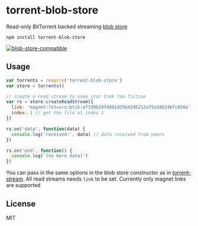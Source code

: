 # torrent-blob-store

Read-only BitTorrent backed streaming [blob store](https://github.com/maxogden/abstract-blob-store)

```
npm install torrent-blob-store
```

[![blob-store-compatible](https://raw.githubusercontent.com/maxogden/abstract-blob-store/master/badge.png)](https://github.com/maxogden/abstract-blob-store)

## Usage

``` js
var torrents = require('torrent-blob-store')
var store = torrents()

// create a read stream to some star trek fan fiction
var rs = store.createReadStream({
  link: 'magnet:?xt=urn:btih:ef330b39f4801d25b4245212e75a38634bfc856e',
  index: 1 // get the file at index 1
})

rs.on('data', function(data) {
  console.log('received:', data) // data received from peers
})

rs.on('end', function() {
  console.log('(no more data)')
})
```

You can pass in the same options in the blob store constructor as in [torrent-stream](https://github.com/mafintosh/torrent-stream).
All read streams needs `link` to be set. Currently only magnet links are supported

## License

MIT
